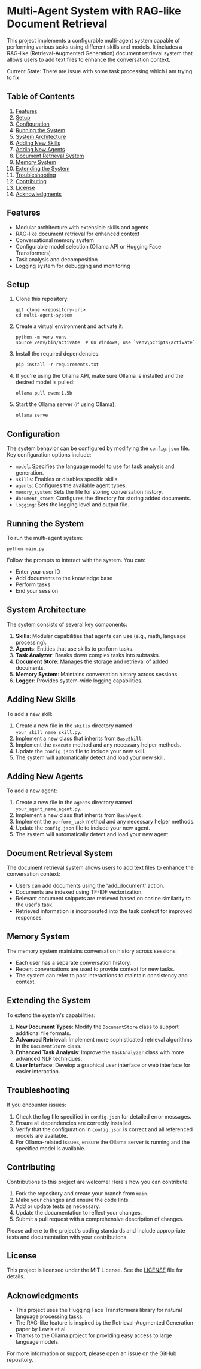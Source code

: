 # Multi-Agent System with RAG-like Document Retrieval

This project implements a configurable multi-agent system capable of performing various tasks using different skills and models. It includes a RAG-like (Retrieval-Augmented Generation) document retrieval system that allows users to add text files to enhance the conversation context.


Current State: There are issue with some task processing which i am trying to fix

## Table of Contents

1. [Features](#features)
2. [Setup](#setup)
3. [Configuration](#configuration)
4. [Running the System](#running-the-system)
5. [System Architecture](#system-architecture)
6. [Adding New Skills](#adding-new-skills)
7. [Adding New Agents](#adding-new-agents)
8. [Document Retrieval System](#document-retrieval-system)
9. [Memory System](#memory-system)
10. [Extending the System](#extending-the-system)
11. [Troubleshooting](#troubleshooting)
12. [Contributing](#contributing)
13. [License](#license)
14. [Acknowledgments](#acknowledgments)

## Features

- Modular architecture with extensible skills and agents
- RAG-like document retrieval for enhanced context
- Conversational memory system
- Configurable model selection (Ollama API or Hugging Face Transformers)
- Task analysis and decomposition
- Logging system for debugging and monitoring

## Setup

1. Clone this repository:
   ```
   git clone <repository-url>
   cd multi-agent-system
   ```

2. Create a virtual environment and activate it:
   ```
   python -m venv venv
   source venv/bin/activate  # On Windows, use `venv\Scripts\activate`
   ```

3. Install the required dependencies:
   ```
   pip install -r requirements.txt
   ```

4. If you're using the Ollama API, make sure Ollama is installed and the desired model is pulled:
   ```
   ollama pull qwen:1.5b
   ```

5. Start the Ollama server (if using Ollama):
   ```
   ollama serve
   ```

## Configuration

The system behavior can be configured by modifying the `config.json` file. Key configuration options include:

- `model`: Specifies the language model to use for task analysis and generation.
- `skills`: Enables or disables specific skills.
- `agents`: Configures the available agent types.
- `memory_system`: Sets the file for storing conversation history.
- `document_store`: Configures the directory for storing added documents.
- `logging`: Sets the logging level and output file.

## Running the System

To run the multi-agent system:

```
python main.py
```

Follow the prompts to interact with the system. You can:
- Enter your user ID
- Add documents to the knowledge base
- Perform tasks
- End your session

## System Architecture

The system consists of several key components:

1. **Skills**: Modular capabilities that agents can use (e.g., math, language processing).
2. **Agents**: Entities that use skills to perform tasks.
3. **Task Analyzer**: Breaks down complex tasks into subtasks.
4. **Document Store**: Manages the storage and retrieval of added documents.
5. **Memory System**: Maintains conversation history across sessions.
6. **Logger**: Provides system-wide logging capabilities.

## Adding New Skills

To add a new skill:

1. Create a new file in the `skills` directory named `your_skill_name_skill.py`.
2. Implement a new class that inherits from `BaseSkill`.
3. Implement the `execute` method and any necessary helper methods.
4. Update the `config.json` file to include your new skill.
5. The system will automatically detect and load your new skill.

## Adding New Agents

To add a new agent:

1. Create a new file in the `agents` directory named `your_agent_name_agent.py`.
2. Implement a new class that inherits from `BaseAgent`.
3. Implement the `perform_task` method and any necessary helper methods.
4. Update the `config.json` file to include your new agent.
5. The system will automatically detect and load your new agent.

## Document Retrieval System

The document retrieval system allows users to add text files to enhance the conversation context:

- Users can add documents using the 'add_document' action.
- Documents are indexed using TF-IDF vectorization.
- Relevant document snippets are retrieved based on cosine similarity to the user's task.
- Retrieved information is incorporated into the task context for improved responses.

## Memory System

The memory system maintains conversation history across sessions:

- Each user has a separate conversation history.
- Recent conversations are used to provide context for new tasks.
- The system can refer to past interactions to maintain consistency and context.

## Extending the System

To extend the system's capabilities:

1. **New Document Types**: Modify the `DocumentStore` class to support additional file formats.
2. **Advanced Retrieval**: Implement more sophisticated retrieval algorithms in the `DocumentStore` class.
3. **Enhanced Task Analysis**: Improve the `TaskAnalyzer` class with more advanced NLP techniques.
4. **User Interface**: Develop a graphical user interface or web interface for easier interaction.

## Troubleshooting

If you encounter issues:

1. Check the log file specified in `config.json` for detailed error messages.
2. Ensure all dependencies are correctly installed.
3. Verify that the configuration in `config.json` is correct and all referenced models are available.
4. For Ollama-related issues, ensure the Ollama server is running and the specified model is available.

## Contributing

Contributions to this project are welcome! Here's how you can contribute:

1. Fork the repository and create your branch from `main`.
2. Make your changes and ensure the code lints.
3. Add or update tests as necessary.
4. Update the documentation to reflect your changes.
5. Submit a pull request with a comprehensive description of changes.

Please adhere to the project's coding standards and include appropriate tests and documentation with your contributions.

## License

This project is licensed under the MIT License. See the [LICENSE](LICENSE) file for details.

## Acknowledgments

- This project uses the Hugging Face Transformers library for natural language processing tasks.
- The RAG-like feature is inspired by the Retrieval-Augmented Generation paper by Lewis et al.
- Thanks to the Ollama project for providing easy access to large language models.

For more information or support, please open an issue on the GitHub repository.
